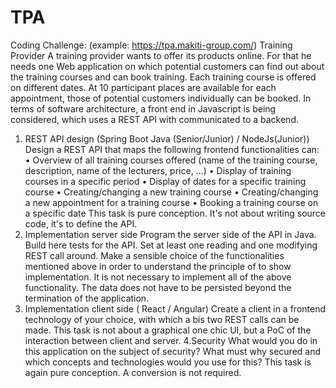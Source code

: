 # TPA
Coding Challenge: (example: https://tpa.makiti-group.com/)
Training Provider 
A training provider wants to offer its products online. For that he needs one
Web application on which potential customers can find out about the training courses and
can book training. Each training course is offered on different dates. At
10 participant places are available for each appointment, those of potential customers individually
can be booked.
In terms of software architecture, a front end in Javascript is being considered, which uses a
REST API with
communicated to a backend.
1. REST API design (Spring Boot Java (Senior/Junior) / NodeJs(Junior))
Design a REST API that maps the following frontend functionalities
can:
• Overview of all training courses offered (name of the training course, description, name
of the lecturers, price, ...)
• Display of training courses in a specific period
• Display of dates for a specific training course
• Creating/changing a new training course
• Creating/changing a new appointment for a training course
• Booking a training course on a specific date
This task is pure conception. It's not about writing source code, it's
to define the API.
2. Implementation server side
Program the server side of the API in Java. Build here
tests for the API. Set at least one reading and one modifying REST call
around. Make a sensible choice of the functionalities mentioned above in order to understand the
principle of to show implementation. It is not necessary to implement all of the above
functionality. The data does not have to be persisted beyond the termination of the application.
3. Implementation client side ( React / Angular)
Create a client in a frontend technology of your choice, with which a bis two REST calls can be
made. This task is not about a graphical one chic UI, but a PoC of the interaction between client
and server.
4.Security
What would you do in this application on the subject of security? What must why
secured and which concepts and technologies would you use for this?
This task is again pure conception. A conversion is not required.
